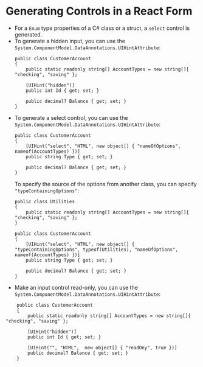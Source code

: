 # Generating Controls in a React Form

* For a `Enum` type properties of a C# class or a struct, a `select` control is generated.
* To generate a hidden input, you can use the `System.ComponentModel.DataAnnotations.UIHintAttribute`:
    ```
    public class CustomerAccount
    {
        public static readonly string[] AccountTypes = new string[]{ "checking", "saving" };

        [UIHint("hidden")]    
        public int Id { get; set; }

        public decimal? Balance { get; set; }
    }
    ```
* To generate a select control, you can use the `System.ComponentModel.DataAnnotations.UIHintAttribute`:
    ```
    public class CustomerAccount
    {
        [UIHint("select", "HTML", new object[] { "nameOfOptions", nameof(AccountTypes) })]
        public string Type { get; set; }

        public decimal? Balance { get; set; }
    }
    ```
    To specify the source of the options from another class, you can specify `"typeContainingOptions"`:
    ```
    public class Utilities
    {
        public static readonly string[] AccountTypes = new string[]{ "checking", "saving" };
    }

    public class CustomerAccount
    {
        [UIHint("select", "HTML", new object[] { "typeContainingOptions", typeof(Utilities), "nameOfOptions", nameof(AccountTypes) })]
        public string Type { get; set; }

        public decimal? Balance { get; set; }
    }
    ```
* Make an input control read-only, you can use the `System.ComponentModel.DataAnnotations.UIHintAttribute`:
```
    public class CustomerAccount
    {
        public static readonly string[] AccountTypes = new string[]{ "checking", "saving" };

        [UIHint("hidden")]    
        public int Id { get; set; }

        [UIHint("", "HTML",  new object[] { "readOny", true })]
        public decimal? Balance { get; set; }
    }
```
